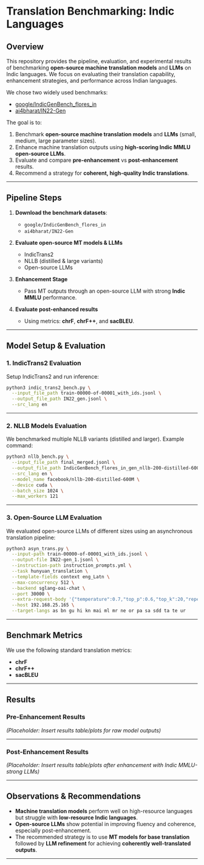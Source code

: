 # Translation Benchmarking: Indic Languages

## Overview

This repository provides the pipeline, evaluation, and experimental results of benchmarking **open-source machine translation models** and **LLMs** on Indic languages.
We focus on evaluating their translation capability, enhancement strategies, and performance across Indian languages.

We chose two widely used benchmarks:

* [google/IndicGenBench_flores_in](https://huggingface.co/datasets/google/IndicGenBench_flores_in)
* [ai4bharat/IN22-Gen](https://huggingface.co/datasets/ai4bharat/IN22-Gen)

The goal is to:

1. Benchmark **open-source machine translation models** and **LLMs** (small, medium, large parameter sizes).
2. Enhance machine translation outputs using **high-scoring Indic MMLU open-source LLMs**.
3. Evaluate and compare **pre-enhancement** vs **post-enhancement** results.
4. Recommend a strategy for **coherent, high-quality Indic translations**.

---

## Pipeline Steps

1. **Download the benchmark datasets**:

   * `google/IndicGenBench_flores_in`
   * `ai4bharat/IN22-Gen`

2. **Evaluate open-source MT models & LLMs**

   * IndicTrans2
   * NLLB (distilled & large variants)
   * Open-source LLMs

3. **Enhancement Stage**

   * Pass MT outputs through an open-source LLM with strong **Indic MMLU** performance.

4. **Evaluate post-enhanced results**

   * Using metrics: **chrF**, **chrF++**, and **sacBLEU**.

---

## Model Setup & Evaluation

### 1. IndicTrans2 Evaluation

Setup IndicTrans2 and run inference:

```bash
python3 indic_trans2_bench.py \
  --input_file_path train-00000-of-00001_with_ids.jsonl \
  --output_file_path IN22_gen.jsonl \
  --src_lang en
```

---

### 2. NLLB Models Evaluation

We benchmarked multiple NLLB variants (distilled and larger). Example command:

```bash
python3 nllb_bench.py \
  --input_file_path final_merged.jsonl \
  --output_file_path IndicGenBench_flores_in_gen_nllb-200-distilled-600M.jsonl \
  --src_lang en \
  --model_name facebook/nllb-200-distilled-600M \
  --device cuda \
  --batch_size 1024 \
  --max_workers 121
```

---

### 3. Open-Source LLM Evaluation

We evaluated open-source LLMs of different sizes using an asynchronous translation pipeline:

```bash
python3 asyn_trans.py \
  --input-path train-00000-of-00001_with_ids.jsonl \
  --output-file IN22-gen_1.jsonl \
  --instruction-path instruction_prompts.yml \
  --task hunyuan_translation \
  --template-fields context eng_Latn \
  --max-concurrency 512 \
  --backend sglang-oai-chat \
  --port 30000 \
  --extra-request-body '{"temperature":0.7,"top_p":0.6,"top_k":20,"repetition_penalty":1.05,"max_tokens":1024}' \
  --host 192.168.25.165 \
  --target-langs as bn gu hi kn mai ml mr ne or pa sa sdd ta te ur
```

---

## Benchmark Metrics

We use the following standard translation metrics:

* **chrF**
* **chrF++**
* **sacBLEU**

---

## Results

### Pre-Enhancement Results

*(Placeholder: Insert results table/plots for raw model outputs)*

---

### Post-Enhancement Results

*(Placeholder: Insert results table/plots after enhancement with Indic MMLU-strong LLMs)*

---

## Observations & Recommendations

* **Machine translation models** perform well on high-resource languages but struggle with **low-resource Indic languages**.
* **Open-source LLMs** show potential in improving fluency and coherence, especially post-enhancement.
* The recommended strategy is to use **MT models for base translation** followed by **LLM refinement** for achieving **coherently well-translated outputs**.

---


